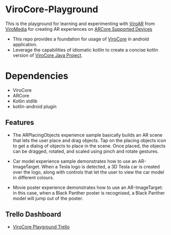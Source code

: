 # ViroCore-Playground

This is the playground for learning and experimenting with [ViroAR](https://viromedia.com/viroar/) from 
[ViroMedia](https://viromedia.com/) for creating AR experiences on [ARCore Supported Devices](https://developers.google.com/ar/discover/supported-devices)

* This repo provides a foundation for usage of [ViroCore](https://viromedia.com/virocore/) in android application.
* Leverage the capabilities of idiomatic kotlin to create a concise kotlin version of [ViroCore Java Project](https://github.com/viromedia/virocore).

# Dependencies
*  ViroCore
*  ARCore
*  Kotlin stdlib
*  kotlin-android plugin

## Features
* The ARPlacingObjects experience sample basically builds an AR scene that lets the user place and drag objects. 
Tap on the placing objects icon to get a dialog of objects to place in the scene. Once placed, the objects can be dragged, rotated, and scaled using pinch and rotate gestures.

* Car model experience sample demonstrates how to use an AR-ImageTarget. 
When a Tesla logo is detected, a 3D Tesla car is created over the logo, along with controls that let the user to view the car model in different colours.

* Movie poster experience demonstrates how to use an AR-ImageTarget: in this case, when a Black Panther poster is recognised, a Black Panther model will jump out of the poster.

## Trello Dashboard
* [ViroCore Playground Trello](https://trello.com/b/uH6dr8a0/arcore-playground)



